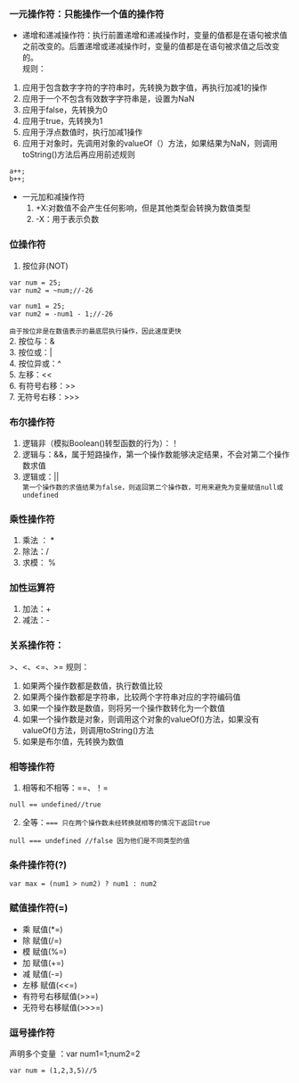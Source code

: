 ### 一元操作符：只能操作一个值的操作符  
* 递增和递减操作符：执行前置递增和递减操作时，变量的值都是在语句被求值之前改变的。后置递增或递减操作时，变量的值都是在语句被求值之后改变的。  
规则：
1. 应用于包含数字字符的字符串时，先转换为数字值，再执行加减1的操作
2. 应用于一个不包含有效数字字符串是，设置为NaN
3. 应用于false，先转换为0
4. 应用于true，先转换为1
5. 应用于浮点数值时，执行加减1操作
6. 应用于对象时，先调用对象的valueOf（）方法，如果结果为NaN，则调用toString()方法后再应用前述规则
```
a++;
b++;
```
* 一元加和减操作符  
  1. +X:对数值不会产生任何影响，但是其他类型会转换为数值类型
  2. -X：用于表示负数

### 位操作符  
 1. 按位非(NOT)
 ```
 var num = 25;
 var num2 = ~num;//-26

 ```
 ```
 var num1 = 25;
 var num2 = -num1 - 1;//-26
 ```
`由于按位非是在数值表示的最底层执行操作，因此速度更快`  
2. 按位与：&  
3. 按位或：|  
4. 按位异或：^  
5. 左移：<<  
6. 有符号右移：>>  
7. 无符号右移：>>>  
### 布尔操作符
1. 逻辑非（模拟Boolean()转型函数的行为）：！  
2. 逻辑与：&&，属于短路操作，第一个操作数能够决定结果，不会对第二个操作数求值
3. 逻辑或：||  
`第一个操作数的求值结果为false，则返回第二个操作数，可用来避免为变量赋值null或undefined`  
### 乘性操作符  
1. 乘法 ： * 
2. 除法：/
3. 求模： % 
### 加性运算符
1. 加法：+
2. 减法：-
### 关系操作符：  
 \>、<、<=、>= 
规则：
1. 如果两个操作数都是数值，执行数值比较
2. 如果两个操作数都是字符串，比较两个字符串对应的字符编码值
3. 如果一个操作数是数值，则将另一个操作数转化为一个数值
4. 如果一个操作数是对象，则调用这个对象的valueOf()方法，如果没有valueOf()方法，则调用toString()方法
5. 如果是布尔值，先转换为数值  
### 相等操作符
1. 相等和不相等：==、！=  
```
null == undefined//true
```
2. 全等：`=== 只在两个操作数未经转换就相等的情况下返回true`
```
null === undefined //false 因为他们是不同类型的值
```  
### 条件操作符(?)
```
var max = (num1 > num2) ? num1 : num2
```
### 赋值操作符(=)
* 乘 赋值(*=)
* 除 赋值(/=)
* 模 赋值(%=)
* 加 赋值(+=)
* 减 赋值(-=)
* 左移 赋值(<<=)
* 有符号右移赋值(>>=)
* 无符号右移赋值(>>>=)

### 逗号操作符
声明多个变量 ：var num1=1;num2=2  
```
var num = (1,2,3,5)//5
```


